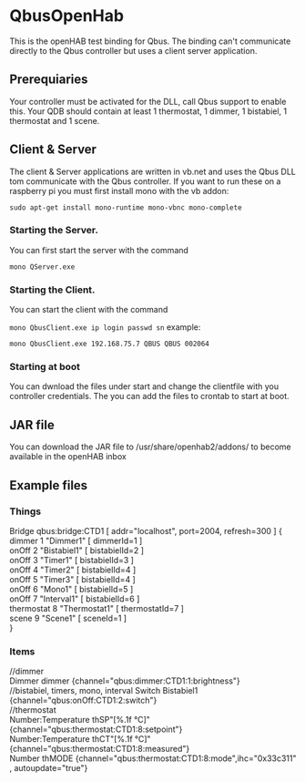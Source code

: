 # QbusOpenHab
 This is the openHAB test binding for Qbus.
 The binding can't communicate directly to the Qbus controller but uses a client server application.
 
 ## Prerequiaries
 Your controller must be activated for the DLL, call Qbus support to enable this.
 Your QDB should contain at least 1 thermostat, 1 dimmer, 1 bistabiel, 1 thermostat and 1 scene.
 
 ## Client & Server
 The client & Server applications are written in vb.net and uses the Qbus DLL tom communicate with the Qbus controller.
 If you want to run these on a raspberry pi you must first install mono with the vb addon:
 
 `sudo apt-get install mono-runtime mono-vbnc mono-complete`
 
 ### Starting the Server.
 You can first start the server with the command
 
 `mono QServer.exe`
 
 ### Starting the Client.
 You can start the client with the command
 
 `mono QbusClient.exe ip login passwd sn`
 example:
 
 `mono QbusClient.exe 192.168.75.7 QBUS QBUS 002064`
 
 ### Starting at boot
 You can dwnload the files under start and change the clientfile with you controller credentials.
 The you can add the files to crontab to start at boot.
 
 ## JAR file
 You can download the JAR file to /usr/share/openhab2/addons/ to become available in the openHAB inbox
 
 ## Example files
 ### Things
 Bridge qbus:bridge:CTD1 [ addr="localhost", port=2004, refresh=300 ] {<br>
 dimmer      1       "Dimmer1"             [ dimmerId=1 ]<br>
 onOff       2       "Bistabiel1"          [ bistabielId=2 ]<br>
 onOff       3       "Timer1"              [ bistabielId=3 ]<br>
 onOff       4       "Timer2"              [ bistabielId=4 ]<br>
 onOff       5       "Timer3"              [ bistabielId=4 ]<br>
 onOff       6       "Mono1"               [ bistabielId=5 ]<br>
 onOff       7       "Interval1"           [ bistabielId=6 ]<br>
 thermostat  8       "Thermostat1"         [ thermostatId=7 ]<br>
 scene       9       "Scene1"              [ sceneId=1 ]<br>
 }<br>
 
 ### Items
 //dimmer<br>
 Dimmer              dimmer             {channel="qbus:dimmer:CTD1:1:brightness"} <br>
 //bistabiel, timers, mono, interval
 Switch              Bistabiel1         {channel="qbus:onOff:CTD1:2:switch"}<br>
 //thermostat<br>
 Number:Temperature  thSP"[%.1f °C]"    {channel="qbus:thermostat:CTD1:8:setpoint"}<br>
 Number:Temperature	 thCT"[%.1f °C]"    {channel="qbus:thermostat:CTD1:8:measured"}<br>
 Number              thMODE             {channel="qbus:thermostat:CTD1:8:mode",ihc="0x33c311" , autoupdate="true"}<br>

